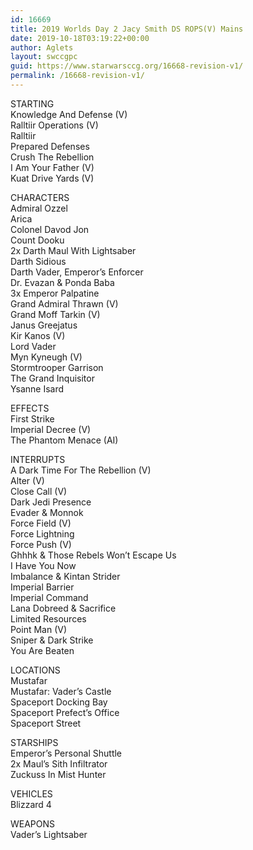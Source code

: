 ```yaml
---
id: 16669
title: 2019 Worlds Day 2 Jacy Smith DS ROPS(V) Mains
date: 2019-10-18T03:19:22+00:00
author: Aglets
layout: swccgpc
guid: https://www.starwarsccg.org/16668-revision-v1/
permalink: /16668-revision-v1/
---
```

STARTING  
Knowledge And Defense (V)  
Ralltiir Operations (V)  
Ralltiir  
Prepared Defenses  
Crush The Rebellion  
I Am Your Father (V)  
Kuat Drive Yards (V)

CHARACTERS  
Admiral Ozzel  
Arica  
Colonel Davod Jon  
Count Dooku  
2x Darth Maul With Lightsaber  
Darth Sidious  
Darth Vader, Emperor&#8217;s Enforcer  
Dr. Evazan & Ponda Baba  
3x Emperor Palpatine  
Grand Admiral Thrawn (V)  
Grand Moff Tarkin (V)  
Janus Greejatus  
Kir Kanos (V)  
Lord Vader  
Myn Kyneugh (V)  
Stormtrooper Garrison  
The Grand Inquisitor  
Ysanne Isard

EFFECTS  
First Strike  
Imperial Decree (V)  
The Phantom Menace (AI)

INTERRUPTS  
A Dark Time For The Rebellion (V)  
Alter (V)  
Close Call (V)  
Dark Jedi Presence  
Evader & Monnok  
Force Field (V)  
Force Lightning  
Force Push (V)  
Ghhhk & Those Rebels Won&#8217;t Escape Us  
I Have You Now  
Imbalance & Kintan Strider  
Imperial Barrier  
Imperial Command  
Lana Dobreed & Sacrifice  
Limited Resources  
Point Man (V)  
Sniper & Dark Strike  
You Are Beaten

LOCATIONS  
Mustafar  
Mustafar: Vader&#8217;s Castle  
Spaceport Docking Bay  
Spaceport Prefect&#8217;s Office  
Spaceport Street

STARSHIPS  
Emperor&#8217;s Personal Shuttle  
2x Maul&#8217;s Sith Infiltrator  
Zuckuss In Mist Hunter

VEHICLES  
Blizzard 4

WEAPONS  
Vader&#8217;s Lightsaber